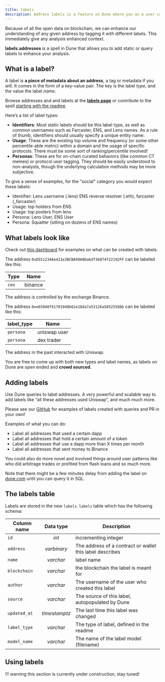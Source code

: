 ```yaml
---
title: labels
description: Address labels is a feature on Dune where you as a user can add, update and query labels for any address.
---
```


Because of all the open data on blockchain, we can enhance our understanding of any given address by tagging it with different labels. This immediately give any analysis enhanced context. 

**labels.addresses** is a spell in Dune that allows you to add static or query labels to enhance your analysis.

## What is a label?

A label is **a piece of metadata about an address**, a tag or metadata if you will. It comes in the form of a key-value pair. The key is the label _type_, and the value the label _name_.

Browse addresses and and labels at the [**labels page**](https://dune.com/dune/dune-v2-labels) or contribute to the spell [starting with the readme](https://github.com/duneanalytics/spellbook/tree/main/models/labels/addresses).

Here’s a list of label types:

- **Identifiers**: Most static labels should be this label type, as well as common usernames such as Farcaster, ENS, and Lens names. As a rule of thumb, identifiers should usually specify a unique entity name.
- **Usage**: These are the existing top volume and frequency (or some other percentile-able metric) within a domain and the usage of specific protocols. There must be some sort of ranking/percentile involved!
- **Personas**: These are for on-chain curated behaviors (like common CT memes) or protocol user tagging. They should be easily understood to non-analysts, though the underlying calculation methods may be more subjective.

To give a sense of examples, for the "social" category you would expect these labels:

- Identifier: Lens username (.lens) ENS reverse resolver (.eth), farcaster (_farcaster)
- Usage: top holders from ENS
- Usage: top posters from lens
- Persona: Lens User, ENS User
- Persona: Squatter (sitting on dozens of ENS names)

## What labels look like

Check out [this dashboard](https://dune.com/dune/dune-v2-labels) for examples on what can be created with labels.

The address `0xD551234Ae421e3BCBA99A0Da6d736074f22192FF` can be labeled like this:

| Type | Name |
| ----------- | -------- |
| `cex` | binance |

The address is controlled by the exchange Binance.

The address `0xe65040f61701940b62e18da7a53126a58525588b` can be labeled like this:

| label_type | Name |
| ---------- | ------------ |
| `persona` | uniswap user |
| `persona` | dex trader |

The address in the past interacted with Uniswap.

You are free to come up with both new types and label names, as labels on Dune are open ended and **crowd sourced**.

## Adding labels

Use Dune queries to label addresses. A very powerful and scalable way to add labels like “all these addresses used Uniswap”, and much much more.

Please see our [GitHub](https://github.com/duneanalytics/spellbook/tree/main/models/labels) for examples of labels created with queries and PR in your own!

Examples of what you can do:

- Label all addresses that used a certain dapp
- Label all addresses that hold a certain amount of a token
- Label all addresses that use a dapp more than X times per month
- Label all addresses that sent money to Binance

You could also do more novel and involved things around user patterns like who did arbitrage trades or profited from flash loans and so much more.

Note that there might be a few minutes delay from adding the label on [dune.com](http://dune.com) until you can query it in SQL.

## The labels table

Labels are stored in the new `labels.labels` table which has the following schema:

| Column name | Data type | Description |
| - | :-: | - |
| `id` | _int_ | incrementing integer |
| `address` | _varbinary_ | The address of a contract or wallet this label describes |
| `name` | _varchar_ | label name |
| `blockchain` | _varchar_ | the blockchain the label is meant for |
| `author` | _varchar_ | The username of the user who created this label |
| `source` | _varchar_ | The source of this label, autopopulated by Dune |
| `updated_at` | _timestamptz_ | The last time this label was changed |
| `label_type` | _varchar_ | The type of label, defined in the readme |
| `model_name` | _varchar_ | The name of the label model (filename) |

## Using labels

!!! warning
    this section is currently under construction, stay tuned!